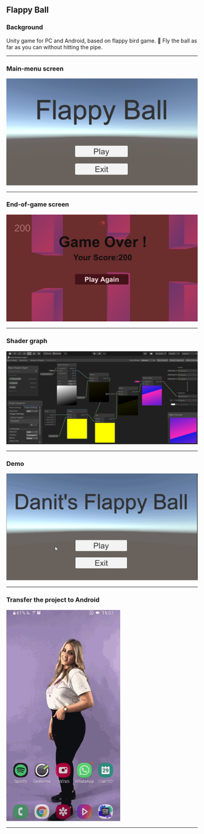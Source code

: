 ﻿## Flappy Ball

### Background
Unity game for PC and Android, based on flappy bird game. 🐤
Fly the ball as far as you can without hitting the pipe.

---

### Main-menu screen
<img src="img/Main-menu.png" width=700>

---

### End-of-game screen
<img src="img/End-of-game.png" width=700>

---

### Shader graph
<img src="img/shaderGraph.png" width=700>

---

### Demo
<img src="img/FlappyBall.gif" width=700>

---

### Transfer the project to Android
<img src="img/Danit.gif" width=300>

---